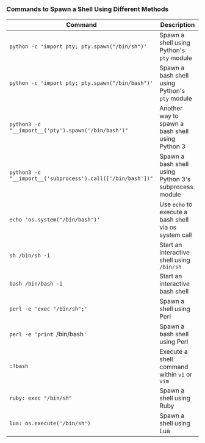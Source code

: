 ### Commands to Spawn a Shell Using Different Methods

| Command                                      | Description                                        |
|----------------------------------------------|----------------------------------------------------|
| `python -c 'import pty; pty.spawn("/bin/sh")'` | Spawn a shell using Python's `pty` module          |
| `python -c 'import pty; pty.spawn("/bin/bash")'` | Spawn a bash shell using Python's `pty` module     |
| `python3 -c "__import__('pty').spawn('/bin/bash')"` | Another way to spawn a bash shell using Python 3  |
| `python3 -c "__import__('subprocess').call(['/bin/bash'])"` | Spawn a bash shell using Python 3's subprocess module |
| `echo 'os.system("/bin/bash")'`              | Use `echo` to execute a bash shell via os system call |
| `sh /bin/sh -i`                              | Start an interactive shell using `/bin/sh`         |
| `bash /bin/bash -i`                          | Start an interactive bash shell                    |
| `perl -e 'exec "/bin/sh";'`                  | Spawn a shell using Perl                           |
| `perl -e 'print `/bin/bash`'`                | Spawn a bash shell using Perl                      |
| `:!bash`                                     | Execute a shell command within `vi` or `vim`       |
| `ruby: exec "/bin/sh"`                       | Spawn a shell using Ruby                           |
| `lua: os.execute('/bin/sh')`                 | Spawn a shell using Lua                            |
